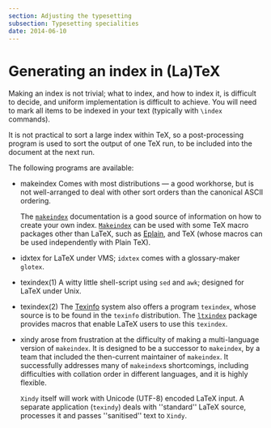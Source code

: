 ```yaml
---
section: Adjusting the typesetting
subsection: Typesetting specialities
date: 2014-06-10
---
```

# Generating an index in (La)TeX

Making an index is not trivial; what to index, and how to index it, is
difficult to decide, and uniform implementation is difficult to
achieve.  You will need to mark all items to be indexed in your text
(typically with `\index` commands).

It is not practical to sort a large index within TeX, so a
post-processing program is used to sort the output of one TeX run,
to be included into the document at the next run.

The following programs are available:

- makeindex Comes with most distributions&nbsp;&mdash; a good workhorse,
  but is not well-arranged to deal with other sort orders than the
  canonical ASCII ordering.

  The [`makeindex`](https://ctan.org/pkg/makeindex) documentation is a good source of
  information on how to create your own index. [`Makeindex`](https://ctan.org/pkg/Makeindex) can
  be used with some TeX
  macro packages other than LaTeX, such as 
  [Eplain](FAQ-eplain.md), and TeX (whose macros can
  be used independently with Plain TeX).
- idxtex for LaTeX under VMS; `idxtex` comes
  with a glossary-maker `glotex`.
- texindex(1) A witty little shell-script using `sed`
  and `awk`; designed for LaTeX under Unix.
- texindex(2) The [Texinfo](FAQ-texinfo.md) system also offers a program
  `texindex`, whose source is to be found in the
  `texinfo` distribution.  The [`ltxindex`](https://ctan.org/pkg/ltxindex) package
  provides macros that enable LaTeX users to use this
  `texindex`.
- xindy arose from frustration at the difficulty of making a
  multi-language version of `makeindex`.  It is designed to
  be a successor to `makeindex`, by a team that included the
  then-current maintainer of `makeindex`.  It successfully
  addresses many of `makeindex`s shortcomings, including
  difficulties with collation order in different languages, and it is
  highly flexible.

  `Xindy` itself will work with Unicode (UTF-8) encoded
  LaTeX input.  A separate application (`texindy`) deals
  with ''standard'' LaTeX source, processes it and passes
  ''sanitised'' text to `Xindy`.

